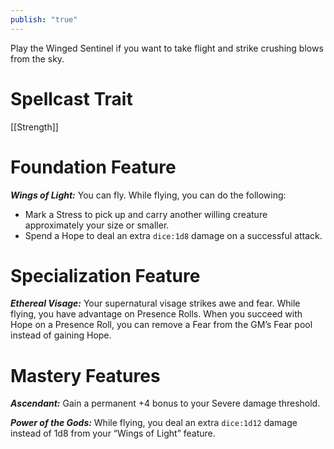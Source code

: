 ```yaml
---
publish: "true"
---
```

Play the Winged Sentinel if you want to take flight and strike crushing blows from the sky.

# Spellcast Trait

[[Strength]]

# Foundation Feature

***Wings of Light:*** You can fly. While flying, you can do the following:

- Mark a Stress to pick up and carry another willing creature approximately your size or smaller.
- Spend a Hope to deal an extra `dice:1d8` damage on a successful attack.

# Specialization Feature

***Ethereal Visage:*** Your supernatural visage strikes awe and fear. While flying, you have advantage on Presence Rolls. When you succeed with Hope on a Presence Roll, you can remove a Fear from the GM’s Fear pool instead of gaining Hope.

# Mastery Features

***Ascendant:*** Gain a permanent +4 bonus to your Severe damage threshold.

***Power of the Gods:*** While flying, you deal an extra `dice:1d12` damage instead of 1d8 from your “Wings of Light” feature.

